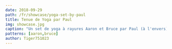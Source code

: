 ```yaml
---
date: 2018-09-29
path: /fr/showcase/yoga-set-by-paul
title: Tenue de Yoga par Paul
img: showcase.jpg
caption: "Un set de yoga à rayures Aaron et Bruce par Paul (à l'envers)"
patterns: [aaron,bruce]
author: Tiger751023
---
```

